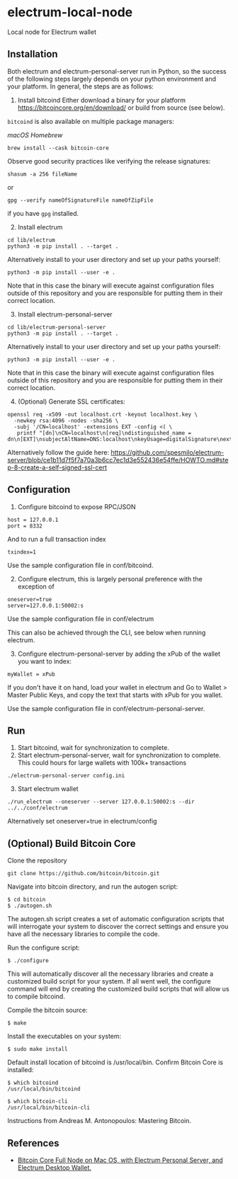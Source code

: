 # electrum-local-node
Local node for Electrum wallet

## Installation
Both electrum and electrum-personal-server run in Python, so the success of the following steps largely depends on your python environment and your platform. In general, the steps are as follows:

1. Install bitcoind
Either download a binary for your platform https://bitcoincore.org/en/download/ or build from source (see below).

`bitcoind` is also available on multiple package managers:

*macOS Homebrew*
```
brew install --cask bitcoin-core
```

Observe good security practices like verifying the release signatures: 
```
shasum -a 256 fileName
```
or 
```
gpg --verify nameOfSignatureFile nameOfZipFile
```
if you have `gpg` installed.

2. Install electrum
```
cd lib/electrum
python3 -m pip install . --target .
```
Alternatively install to your user directory and set up your paths yourself:
```
python3 -m pip install --user -e .
```
Note that in this case the binary will execute against configuration files outside of this repository and you are responsible for putting them in their correct location.

3. Install electrum-personal-server
```
cd lib/electrum-personal-server
python3 -m pip install . --target .
```
Alternatively install to your user directory and set up your paths yourself:
```
python3 -m pip install --user -e .
```
Note that in this case the binary will execute against configuration files outside of this repository and you are responsible for putting them in their correct location.

4. (Optional) Generate SSL certificates:
```
openssl req -x509 -out localhost.crt -keyout localhost.key \
  -newkey rsa:4096 -nodes -sha256 \
  -subj '/CN=localhost' -extensions EXT -config <( \
   printf "[dn]\nCN=localhost\n[req]\ndistinguished_name = dn\n[EXT]\nsubjectAltName=DNS:localhost\nkeyUsage=digitalSignature\nextendedKeyUsage=serverAuth")
```
Alternatively follow the guide here: https://github.com/spesmilo/electrum-server/blob/ce1b11d7f5f7a70a3b6cc7ec1d3e552436e54ffe/HOWTO.md#step-8-create-a-self-signed-ssl-cert

## Configuration
1. Configure bitcoind to expose RPC/JSON 
```
host = 127.0.0.1
port = 8332
```
And to run a full transaction index
```
txindex=1
```
Use the sample configuration file in conf/bitcoind.

2. Configure electrum, this is largely personal preference with the exception of
```
oneserver=true
server=127.0.0.1:50002:s
```
Use the sample configuration file in conf/electrum

This can also be achieved through the CLI, see below when running electrum.

3. Configure electrum-personal-server by adding the xPub of the wallet you want to index:
```
myWallet = xPub
```
If you don't have it on hand, load your wallet in electrum and Go to Wallet > Master Public Keys, and copy the text that starts with xPub for you wallet.

Use the sample configuration file in conf/electrum-personal-server.


## Run
1. Start bitcoind, wait for synchronization to complete.
2. Start electrum-personal-server, wait for synchronization to complete. This could hours for large wallets with 100k+ transactions
```
./electrum-personal-server config.ini
```

3. Start electrum wallet 

```
./run_electrum --oneserver --server 127.0.0.1:50002:s --dir ../../conf/electrum
```

Alternatively set oneserver=true in electrum/config

## (Optional) Build Bitcoin Core
Clone the repository
```
git clone https://github.com/bitcoin/bitcoin.git
```

Navigate into bitcoin directory, and run the autogen script:
```
$ cd bitcoin
$ ./autogen.sh
```

The autogen.sh script creates a set of automatic configuration scripts that will interrogate your system to discover the correct settings and ensure you have all the necessary libraries to compile the code.

Run the configure script:
```
$ ./configure
```

This will automatically discover all the necessary libraries and create a customized build script for your system. If all went well, the configure command will end by creating the customized build scripts that will allow us to compile bitcoind.

Compile the bitcoin source:
```
$ make
```

Install the executables on your system:
```
$ sudo make install 
```

Default install location of bitcoind is /usr/local/bin. Confirm Bitcoin Core is installed:
```
$ which bitcoind
/usr/local/bin/bitcoind

$ which bitcoin-cli
/usr/local/bin/bitcoin-cli
```

Instructions from Andreas M. Antonopoulos: Mastering Bitcoin.

## References
- [Bitcoin Core Full Node on Mac OS, with Electrum Personal Server, and Electrum Desktop Wallet.](https://armantheparman.medium.com/bitcoin-core-full-node-on-mac-os-with-electrum-personal-server-and-electrum-desktop-wallet-c4ad0c1543ec)